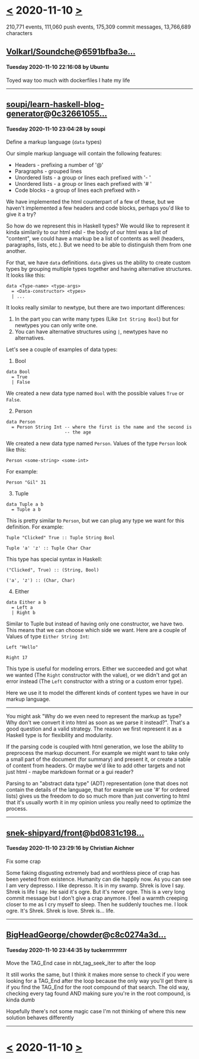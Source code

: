 # [<](2020-11-09.md) 2020-11-10 [>](2020-11-11.md)

210,771 events, 111,060 push events, 175,309 commit messages, 13,766,689 characters


## [Volkarl/Soundche](https://github.com/Volkarl/Soundche)@[6591bfba3e...](https://github.com/Volkarl/Soundche/commit/6591bfba3eba75c83ab64467f63332987013154f)
#### Tuesday 2020-11-10 22:16:08 by Ubuntu

Toyed way too much with dockerfiles I hate my life

---
## [soupi/learn-haskell-blog-generator](https://github.com/soupi/learn-haskell-blog-generator)@[0c32661055...](https://github.com/soupi/learn-haskell-blog-generator/commit/0c32661055d1a19ae2371013cd35eec8baac88d6)
#### Tuesday 2020-11-10 23:04:28 by soupi

Define a markup language (`data` types)

Our simple markup language will contain the following features:

- Headers - prefixing a number of '@'
- Paragraphs - grouped lines
- Unordered lists - a group or lines each prefixed with '- '
- Unordered lists - a group or lines each prefixed with '# '
- Code blocks -     a group of lines each prefixed with `> `

We have implemented the html counterpart of a few of these,
but we haven't implemented a few headers and code blocks, perhaps
you'd like to give it a try?

So how do we represent this in Haskell types? We would like to
represent it kinda similarily to our html edsl - the body of our html
was a list of "content", we could have a markup be a list of contents
as well (headers, paragraphs, lists, etc.). But we need to be able to
distinguish them from one another.

For that, we have `data` definitions. `data` gives us the ability to
create custom types by grouping multiple types together and having
alternative structures. It looks like this:

```
data <Type-name> <type-args>
  = <Data-constructor> <types>
  | ...
```

It looks really similar to newtype, but there are two important
differences:

1. In the <types> part you can write many types (Like `Int String Bool`)
   but for newtypes you can only write one.
2. You can have alternative structures using `|`, newtypes have no
   alternatives.

Let's see a couple of examples of data types:

1. Bool

```
data Bool
  = True
  | False
```

We created a new data type named `Bool` with the possible values `True` or `False`.

2. Person

```
data Person
  = Person String Int -- where the first is the name and the second is
                      -- the age
```

We created a new data type named `Person`. Values of the type `Person`
look like this:

```
Person <some-string> <some-int>
```

For example:

```
Person "Gil" 31
```

3. Tuple

```
data Tuple a b
  = Tuple a b
```

This is pretty similar to `Person`, but we can plug any type we want
for this definition. For example:

```
Tuple "Clicked" True :: Tuple String Bool

Tuple 'a' 'z' :: Tuple Char Char
```

This type has special syntax in Haskell:

```
("Clicked", True) :: (String, Bool)

('a', 'z') :: (Char, Char)
```

4. Either

```
data Either a b
  = Left a
  | Right b
```

Similar to Tuple but instead of having only one constructor, we have
two. This means that we can choose which side we want. Here are a
couple of Values of type `Either String Int`:

```
Left "Hello"

Right 17
```

This type is useful for modeling errors. Either we succeeded and got
what we wanted (The `Right` constructor with the value), or we didn't
and got an error instead (The `Left` constructor with a string or a
custom error type).

Here we use it to model the different kinds of content types we have
in our markup language.

---

You might ask "Why do we even need to represent the markup as type?
Why don't we convert it into html as soon as we parse it
instead?". That's a good question and a valid strategy. The reason we
first represent it as a Haskell type is for flexibility and
modularity.

If the parsing code is coupled with html generation, we lose the
ability to preprocess the markup document. For example we might want
to take only a small part of the document (for summary) and present
it, or create a table of content from headers. Or maybe we'd like to
add other targets and not just html - maybe markdown format or a gui reader?

Parsing to an "abstract data type" (ADT) representation (one that does
not contain the details of the language, that for example we use '#' for
ordered lists) gives us the freedom to do so much more than just
converting to html that it's usually worth it in my opinion unless you
really need to optimize the process.

---
## [snek-shipyard/front](https://github.com/snek-shipyard/front)@[bd0831c198...](https://github.com/snek-shipyard/front/commit/bd0831c1986863fb8777e5ff44738a72ec0eabbd)
#### Tuesday 2020-11-10 23:29:16 by Christian Aichner

Fix some crap

Some faking disgusting extremely bad and worthless piece of crap has been yeeted from existence. Humanity can die happily now. As you can see I am very depresso. I like depresso. It is in my swamp. Shrek is love I say. Shrek is life I say. He said it's ogre. But it's never ogre. This is a very long commit message but I don't give a crap anymore. I feel a warmth creeping closer to me as I cry myself to sleep. Then he suddenly touches me. I look ogre. It's Shrek. Shrek is love. Shrek is... life.

---
## [BigHeadGeorge/chowder](https://github.com/BigHeadGeorge/chowder)@[c8c0274a3d...](https://github.com/BigHeadGeorge/chowder/commit/c8c0274a3d42fabbe13f3a7f45ada3569fd2bcb9)
#### Tuesday 2020-11-10 23:44:35 by tuckerrrrrrrrrr

Move the TAG_End case in nbt_tag_seek_iter to after the loop

It still works the same, but I think it makes more sense to check if you
were looking for a TAG_End after the loop because the only way you'll
get there is if you find the TAG_End for the root compound of that
search. The old way, checking every tag found AND making sure you're in
the root compound, is kinda dumb

Hopefully there's not some magic case I'm not thinking of where this new
solution behaves differently

---

# [<](2020-11-09.md) 2020-11-10 [>](2020-11-11.md)

